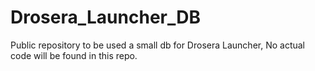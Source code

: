 # Drosera_Launcher_DB
Public repository to be used a small db for Drosera Launcher, No actual code will be found in this repo.
